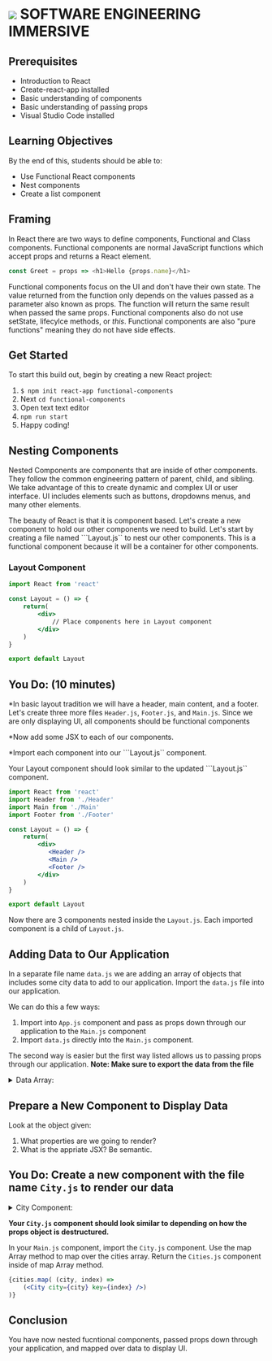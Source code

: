 # ![](https://ga-dash.s3.amazonaws.com/production/assets/logo-9f88ae6c9c3871690e33280fcf557f33.png)  SOFTWARE ENGINEERING IMMERSIVE

## Prerequisites
- Introduction to React
- Create-react-app installed
- Basic understanding of components
- Basic understanding of passing props 
- Visual Studio Code installed

## Learning Objectives
By the end of this, students should be able to:
- Use Functional React components
- Nest components
- Create a list component

## Framing
In React there are two ways to define components, Functional and Class components. Functional components are normal JavaScript functions which accept props and returns a React element. 

```javascript
const Greet = props => <h1>Hello {props.name}</h1>
```
Functional components focus on the UI and don't have their own state. The value returned from the function only depends on the values passed as a parameter also known as props. The function will return the same result when passed the same props. Functional components also do not use setState, lifecylce methods, or *this*. Functional components are also "pure functions" meaning they do not have side effects. 

## Get Started

To start this build out, begin by creating a new React project: 

1. ```$ npm init react-app functional-components```
1. Next ```cd functional-components```
1. Open text text editor
1. ```npm run start```
1. Happy coding!

## Nesting Components

Nested Components are components that are inside of other components. They follow the common engineering pattern of parent, child, and sibling. We take advantage of this to create dynamic and complex UI or user interface. UI includes elements such as buttons, dropdowns menus, and many other elements. 

The beauty of React is that it is component based. Let's create a new component to hold our other components we need to build. Let's start by creating a file named ```Layout.js`` to nest our other components. This is a functional component because it will be a container for other components.

### Layout Component
```jsx
import React from 'react'

const Layout = () => {
    return(
        <div>
            // Place components here in Layout component
        </div>
    )
}

export default Layout
```
## You Do: (10 minutes)

*In basic layout tradition we will have a header, main content, and a footer. Let's create three more files ```Header.js```, ```Footer.js```, and ```Main.js```. Since we are only displaying UI, all components should be functional components

*Now add some JSX to each of our components.

*Import each component into our ```Layout.js`` component.

Your Layout component should look similar to the updated ```Layout.js`` component.

```jsx
import React from 'react'
import Header from './Header'
import Main from './Main'
import Footer from './Footer'

const Layout = () => {
    return(
        <div>
           <Header />
           <Main />
           <Footer />
        </div>
    )
}

export default Layout
```

Now there are 3 components nested inside the ```Layout.js```. Each imported component is a child of ```Layout.js```.

## Adding Data to Our Application

In a separate file name ```data.js``` we are adding an array of objects that includes some city data to add to our application. Import the ```data.js``` file into our application.

We can do this a few ways:
1. Import into ```App.js``` component and pass as props down through our application to the ```Main.js``` component
2. Import ```data.js``` directly into the ```Main.js``` component.

The second way is easier but the first way listed allows us to passing props through our application. **Note: Make sure to export the data from the file**

<details>
    <summary>Data Array:</summary>
    
```
const cities = [
    {
        country: 'China',
        population: 1403500365,
        capitol: 'Beijing',
        language: 'Chinese',
    },
    {
        country: 'Brazil',
        population: 205823665, 
        capitol: 'Brazilia',
        language: 'Portuguese',
    },
    {
        country: 'Egypt',
        population: 90120000,
        capitol: 'Cairo',
        language: 'Arabic',
    },
    {
        country: 'Spain',
        population: 46468102,
        capitol: 'Madrid',
        language: 'Spainish',
    }
]
```

</details>

## Prepare a New Component to Display Data

Look at the object given:
1. What properties are we going to render?
2. What is the appriate JSX? Be semantic.

## You Do: Create a new component with the file name ```City.js``` to render our data

<details>
    <summary>City Component:</summary>
    
```jsx
import React from 'react'

const City = (props) => {

    const { capitol, country, population, language } = props.city
    
    return(
       <div>
            <p>Capitol: {capitol}</p>
            <p>Country: {country}</p>
            <p>Population: {population}</p>
            <p>Language: {language}</p>
       </div>
    )
}

export default City
```

</details>



**Your ```City.js``` component should look similar to depending on how the props object is destructured.**

In your ```Main.js``` component, import the ```City.js``` component.  Use the map Array method to map over the cities array. Return the ```Cities.js``` component inside of map Array method.

```jsx
{cities.map( (city, index) => 
    (<City city={city} key={index} />)
)}
```
## Conclusion

You have now nested fucntional components, passed props down through your application, and mapped over data to display UI.




